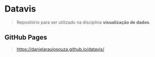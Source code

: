 # Datavis
> Repositório para ser utilizado na disciplina **visualização de dados**.

## GitHub Pages
> https://danielaraujosouza.github.io/datavis/
